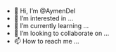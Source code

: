 - 👋 Hi, I’m @AymenDel
- 👀 I’m interested in ...
- 🌱 I’m currently learning ...
- 💞️ I’m looking to collaborate on ...
- 📫 How to reach me ...

<!---
AymenDel/AymenDel is a ✨ special ✨ repository because its `README.md` (this file) appears on your GitHub profile.
You can click the Preview link to take a look at your changes.
--->
